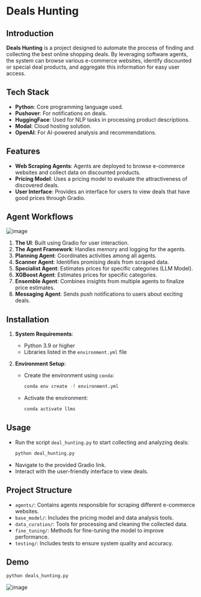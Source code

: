 # Deals Hunting

## Introduction

**Deals Hunting** is a project designed to automate the process of finding and collecting the best online shopping deals. By leveraging software agents, the system can browse various e-commerce websites, identify discounted or special deal products, and aggregate this information for easy user access.

## Tech Stack

- **Python**: Core programming language used.
- **Pushover**: For notifications on deals.
- **HuggingFace**: Used for NLP tasks in processing product descriptions.
- **Modal**: Cloud hosting solution.
- **OpenAI**: For AI-powered analysis and recommendations.
  
## Features

- **Web Scraping Agents**: Agents are deployed to browse e-commerce websites and collect data on discounted products.  
- **Pricing Model**: Uses a pricing model to evaluate the attractiveness of discovered deals.  
- **User Interface**: Provides an interface for users to view deals that have good prices through Gradio.  

## Agent Workflows
![image](https://github.com/user-attachments/assets/f0ca8309-f7aa-4ffb-a61c-5f7dd3e0a2c7)

1. **The UI**: Built using Gradio for user interaction.
2. **The Agent Framework**: Handles memory and logging for the agents.
3. **Planning Agent**: Coordinates activities among all agents.
4. **Scanner Agent**: Identifies promising deals from scraped data.
6. **Specialist Agent**: Estimates prices for specific categories (LLM Model).
7. **XGBoost Agent**: Estimates prices for specific categories.
8. **Ensemble Agent**: Combines insights from multiple agents to finalize price estimates.
9. **Messaging Agent**: Sends push notifications to users about exciting deals.
   
## Installation

1. **System Requirements**:
   - Python 3.9 or higher  
   - Libraries listed in the `environment.yml` file  

2. **Environment Setup**:
   - Create the environment using `conda`:  
     ```bash
     conda env create -f environment.yml
     ```  
   - Activate the environment:  
     ```bash
     conda activate llms
     ```  

## Usage

- Run the script `deal_hunting.py` to start collecting and analyzing deals:  
  ```bash
  python deal_hunting.py
  ```  
- Navigate to the provided Gradio link.
- Interact with the user-friendly interface to view deals.

## Project Structure

- `agents/`: Contains agents responsible for scraping different e-commerce websites.  
- `base_model/`: Includes the pricing model and data analysis tools.  
- `data_curation/`: Tools for processing and cleaning the collected data.  
- `fine_tuning/`: Methods for fine-tuning the model to improve performance.  
- `testing/`: Includes tests to ensure system quality and accuracy.

## Demo
```bash
python deals_hunting.py
```
![image](https://github.com/user-attachments/assets/5d69d44b-4b6b-4dfc-be0b-3123feed5b28)

